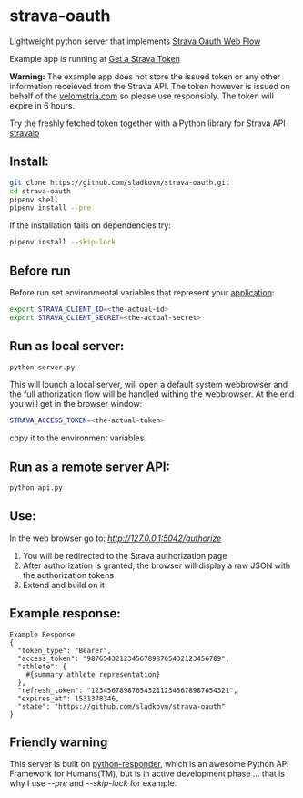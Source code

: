 # strava-oauth
Lightweight python server that implements [Strava Oauth Web Flow](http://developers.strava.com/docs/authentication/)


Example app is running at [Get a Strava Token](http://velometria.com/strava-oauth/authorize)

**Warning:** The example app does not store the issued token or any other information receieved from the Strava API. The token however is issued on behalf of the [velometria.com](http://velometria.com) so please use responsibly. The token will expire in 6 hours.

Try the freshly fetched token together with a Python library for Strava API [stravaio](https://github.com/sladkovm/stravaio)

## Install:

```bash
git clone https://github.com/sladkovm/strava-oauth.git
cd strava-oauth
pipenv shell
pipenv install --pre
```

If the installation fails on dependencies try:

```bash
pipenv install --skip-lock
```

## Before run

Before run set environmental variables that represent your [application](https://www.strava.com/settings/api):

```bash
export STRAVA_CLIENT_ID=<the-actual-id>
export STRAVA_CLIENT_SECRET=<the-actual-secret>
```


## Run as local server:

```python
python server.py
```

This will lounch a local server, will open a default system webbrowser and the full athorization flow will be
handled withing the webbrowser. At the end you will get in the browser window:

```bash
STRAVA_ACCESS_TOKEN=<the-actual-token>
```
copy it to the environment variables.

## Run as a remote server API:

```python
python api.py
```

## Use:

In the web browser go to: *http://127.0.0.1:5042/authorize*

1. You will be redirected to the Strava authorization page
2. After authorization is granted, the browser will display a raw JSON with the authorization tokens
3. Extend and build on it

## Example response:

```
Example Response
{
  "token_type": "Bearer",
  "access_token": "987654321234567898765432123456789",
  "athlete": {
    #{summary athlete representation}
  },
  "refresh_token": "1234567898765432112345678987654321",
  "expires_at": 1531378346,
  "state": "https://github.com/sladkovm/strava-oauth"
}
```

## Friendly warning
This server is built on [python-responder](https://github.com/kennethreitz/responder), which is an awesome Python API Framework for Humans(TM), but is in active development phase ... that is why I use *--pre* and *--skip-lock* for example.
